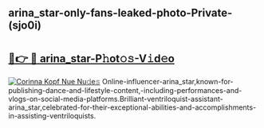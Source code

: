 ## arina_star-only-fans​-leaked-photo​-Private-(sjo0i)


# <h2><a href="https://mediaupload.pro?title=arina_star&ref=git">🔗👉 🔴 arina_star-P𝚑ot𝚘𝚜-V𝚒d𝚎o</a></h2>

[![Corinna Kopf Nue Nu𝚍e𝚜](https://i.imgur.com/0qMVB7G.gif)](https://mediaupload.pro?title=arina_star&ref=git)
Online-influencer-arina_star,known-for-publishing-dance-and-lifestyle-content,-including-performances-and-vlogs-on-social-media-platforms.Brilliant-ventriloquist-assistant-arina_star,celebrated-for-their-exceptional-abilities-and-accomplishments-in-assisting-ventriloquists.  